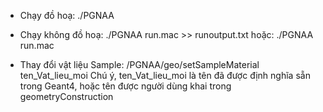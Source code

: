 + Chạy đồ hoạ:
./PGNAA
+ Chạy không đồ hoạ:
./PGNAA run.mac >> runoutput.txt
hoặc:
./PGNAA run.mac

+ Thay đổi vật liệu Sample:
/PGNAA/geo/setSampleMaterial ten_Vat_lieu_moi
Chú ý, ten_Vat_lieu_moi là tên đã được định nghĩa sẵn trong Geant4, 
hoặc tên được người dùng khai trong geometryConstruction

